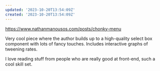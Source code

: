 ```yaml
---
updated: '2023-10-20T13:54:09Z'
created: '2023-10-20T13:54:09Z'
---
```

https://www.nathanmanousos.com/posts/chonky-menu

Very cool piece where the author builds up to a high-quality select box component with lots of fancy touches. Includes interactive graphs of tweening rates.

I love reading stuff from people who are really good at front-end, such a cool skill set.